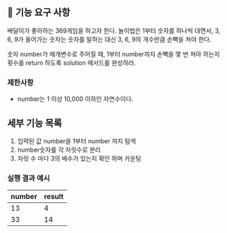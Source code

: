 ## 🚀 기능 요구 사항

배달이가 좋아하는 369게임을 하고자 한다. 놀이법은 1부터 숫자를 하나씩 대면서, 3, 6, 9가 들어가는 숫자는 숫자를 말하는 대신 3, 6, 9의 개수만큼 손뼉을 쳐야 한다.

숫자 number가 매개변수로 주어질 때, 1부터 number까지 손뼉을 몇 번 쳐야 하는지 횟수를 return 하도록 solution 메서드를 완성하라.

### 제한사항

- number는 1 이상 10,000 이하인 자연수이다.

## 세부 기능 목록

1. 입력된 값 number을 1부터 number 까지 탐색
2. number숫자를 각 자릿수로 분리
3. 자릿 수 마다 3의 배수가 있는지 확인 하며 카운팅

### 실행 결과 예시

| number | result |
| --- | --- |
| 13 | 4 |
| 33 | 14 |

